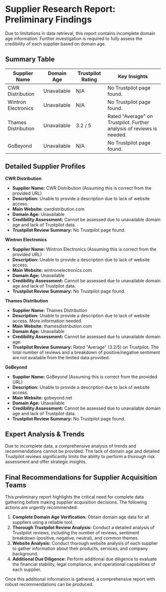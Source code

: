 # Supplier Research Report: Preliminary Findings

Due to limitations in data retrieval, this report contains incomplete domain age information. Further investigation is required to fully assess the credibility of each supplier based on domain age.

## Summary Table

| Supplier Name             | Domain Age | Trustpilot Rating | Key Insights                                                                 |
|--------------------------|------------|--------------------|-----------------------------------------------------------------------------|
| CWR Distribution         | Unavailable | N/A                | No Trustpilot page found.                                                    |
| Wintron Electronics       | Unavailable | N/A                | No Trustpilot page found.                                                    |
| Thames Distribution       | Unavailable | 3.2 / 5             | Rated "Average" on Trustpilot.  Further analysis of reviews is needed.       |
| GoBeyond                  | Unavailable | N/A                | No Trustpilot page found.                                                    |


## Detailed Supplier Profiles

**CWR Distribution**

* **Supplier Name:** CWR Distribution (Assuming this is correct from the provided URL)
* **Description:**  Unable to provide a description due to lack of website access.
* **Main Website:** cwrdistribution.com
* **Domain Age:** Unavailable
* **Credibility Assessment:** Cannot be assessed due to unavailable domain age and lack of Trustpilot data.
* **Trustpilot Review Summary:** No Trustpilot page found.

**Wintron Electronics**

* **Supplier Name:** Wintron Electronics (Assuming this is correct from the provided URL)
* **Description:** Unable to provide a description due to lack of website access.
* **Main Website:** wintronelectronics.com
* **Domain Age:** Unavailable
* **Credibility Assessment:** Cannot be assessed due to unavailable domain age and lack of Trustpilot data.
* **Trustpilot Review Summary:** No Trustpilot page found.

**Thames Distribution**

* **Supplier Name:** Thames Distribution
* **Description:** Unable to provide a description due to lack of website access. More information needed.
* **Main Website:** thamesdistribution.com
* **Domain Age:** Unavailable
* **Credibility Assessment:** Cannot be assessed due to unavailable domain age.
* **Trustpilot Review Summary:** Rated "Average" (3.2/5) on Trustpilot. The total number of reviews and a breakdown of positive/negative sentiment are not available from the limited data provided.

**GoBeyond**

* **Supplier Name:** GoBeyond (Assuming this is correct from the provided URL)
* **Description:** Unable to provide a description due to lack of website access.
* **Main Website:** gobeyond.net
* **Domain Age:** Unavailable
* **Credibility Assessment:** Cannot be assessed due to unavailable domain age and lack of Trustpilot data.
* **Trustpilot Review Summary:** No Trustpilot page found.


## Expert Analysis & Trends

Due to incomplete data, a comprehensive analysis of trends and recommendations cannot be provided.  The lack of domain age and detailed Trustpilot reviews significantly limits the ability to perform a thorough risk assessment and offer strategic insights.


## Final Recommendations for Supplier Acquisition Teams

This preliminary report highlights the critical need for complete data gathering before making supplier acquisition decisions.  The following actions are urgently recommended:

1. **Complete Domain Age Verification:** Obtain domain age data for all suppliers using a reliable tool.
2. **Thorough Trustpilot Review Analysis:**  Conduct a detailed analysis of Trustpilot reviews, including the number of reviews, sentiment breakdown (positive, negative, neutral), and common themes.
3. **Website Analysis:** Conduct thorough website analysis of each supplier to gather information about their products, services, and company background.
4. **Additional Due Diligence:**  Perform additional due diligence to evaluate the financial stability, legal compliance, and operational capabilities of each supplier.

Once this additional information is gathered, a comprehensive report with robust recommendations can be produced.